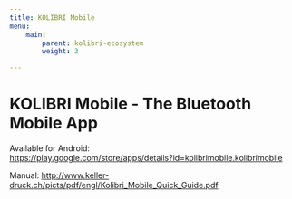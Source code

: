 ```yaml
---
title: KOLIBRI Mobile
menu:
    main:
        parent: kolibri-ecosystem
        weight: 3

---
```


# KOLIBRI Mobile - The Bluetooth Mobile App

Available for Android:  
<https://play.google.com/store/apps/details?id=kolibrimobile.kolibrimobile>

Manual:
<http://www.keller-druck.ch/picts/pdf/engl/Kolibri_Mobile_Quick_Guide.pdf>
